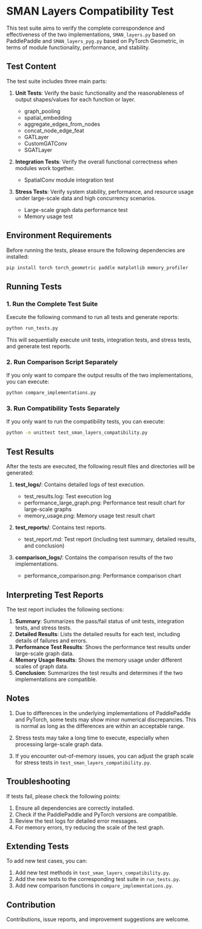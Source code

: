 # SMAN Layers Compatibility Test

This test suite aims to verify the complete correspondence and effectiveness of the two implementations, `SMAN_layers.py` based on PaddlePaddle and `SMAN_layers_pyg.py` based on PyTorch Geometric, in terms of module functionality, performance, and stability.

## Test Content

The test suite includes three main parts:

1.  **Unit Tests**: Verify the basic functionality and the reasonableness of output shapes/values for each function or layer.
    *   graph_pooling
    *   spatial_embedding
    *   aggregate_edges_from_nodes
    *   concat_node_edge_feat
    *   GATLayer
    *   CustomGATConv
    *   SGATLayer

2.  **Integration Tests**: Verify the overall functional correctness when modules work together.
    *   SpatialConv module integration test

3.  **Stress Tests**: Verify system stability, performance, and resource usage under large-scale data and high concurrency scenarios.
    *   Large-scale graph data performance test
    *   Memory usage test

## Environment Requirements

Before running the tests, please ensure the following dependencies are installed:

```bash
pip install torch torch_geometric paddle matplotlib memory_profiler
```

## Running Tests

### 1. Run the Complete Test Suite

Execute the following command to run all tests and generate reports:

```bash
python run_tests.py
```

This will sequentially execute unit tests, integration tests, and stress tests, and generate test reports.

### 2. Run Comparison Script Separately

If you only want to compare the output results of the two implementations, you can execute:

```bash
python compare_implementations.py
```

### 3. Run Compatibility Tests Separately

If you only want to run the compatibility tests, you can execute:

```bash
python -m unittest test_sman_layers_compatibility.py
```

## Test Results

After the tests are executed, the following result files and directories will be generated:

1.  **test_logs/**: Contains detailed logs of test execution.
    *   test_results.log: Test execution log
    *   performance_large_graph.png: Performance test result chart for large-scale graphs
    *   memory_usage.png: Memory usage test result chart

2.  **test_reports/**: Contains test reports.
    *   test_report.md: Test report (including test summary, detailed results, and conclusion)

3.  **comparison_logs/**: Contains the comparison results of the two implementations.
    *   performance_comparison.png: Performance comparison chart

## Interpreting Test Reports

The test report includes the following sections:

1.  **Summary**: Summarizes the pass/fail status of unit tests, integration tests, and stress tests.
2.  **Detailed Results**: Lists the detailed results for each test, including details of failures and errors.
3.  **Performance Test Results**: Shows the performance test results under large-scale graph data.
4.  **Memory Usage Results**: Shows the memory usage under different scales of graph data.
5.  **Conclusion**: Summarizes the test results and determines if the two implementations are compatible.

## Notes

1.  Due to differences in the underlying implementations of PaddlePaddle and PyTorch, some tests may show minor numerical discrepancies. This is normal as long as the differences are within an acceptable range.

2.  Stress tests may take a long time to execute, especially when processing large-scale graph data.

3.  If you encounter out-of-memory issues, you can adjust the graph scale for stress tests in `test_sman_layers_compatibility.py`.

## Troubleshooting

If tests fail, please check the following points:

1.  Ensure all dependencies are correctly installed.
2.  Check if the PaddlePaddle and PyTorch versions are compatible.
3.  Review the test logs for detailed error messages.
4.  For memory errors, try reducing the scale of the test graph.

## Extending Tests

To add new test cases, you can:

1.  Add new test methods in `test_sman_layers_compatibility.py`.
2.  Add the new tests to the corresponding test suite in `run_tests.py`.
3.  Add new comparison functions in `compare_implementations.py`.

## Contribution

Contributions, issue reports, and improvement suggestions are welcome.